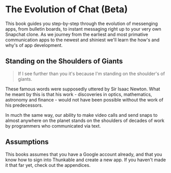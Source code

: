 

# The Evolution of Chat (Beta)

<!-- ![android evolution](img/evolution.png) -->
<!-- http://www.bonkersworld.net/robot-evolution/ -->

This book guides you step-by-step through the evolution of messenging apps, from bulletin boards, to instant messaging right up to your very own Snapchat clone. As we journey from the earliest and most primative communication apps to the newest and shiniest we'll learn the how's and why's of app development.

## Standing on the Shoulders of Giants

> If I see further than you it's because I'm standing on the shoulder's of giants.

These famous words were supposedly uttered by Sir Isaac Newton. What he meant by this is that his work  - discoveries in optics, mathematics, astronomy and finance - would not have been possible without the work of his predecessors.

In much the same way, our ability to make video calls and send snaps to almost anywhere on the planet stands on the shoulders of decades of work by programmers who communicated via text.

## Assumptions

This books assumes that you have a Google account already, and that you know how to sign into Thunkable and create a new app. If you haven't made it that far yet, check out the appendices.